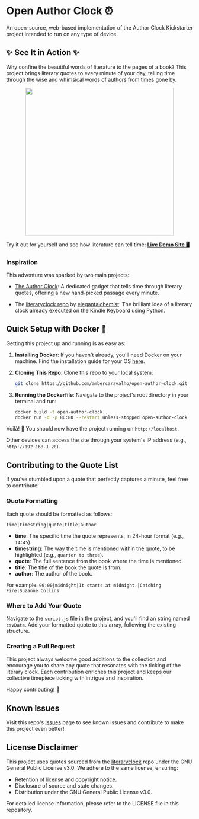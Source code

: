 # Open Author Clock ⏰

An open-source, web-based implementation of the Author Clock Kickstarter project intended to run on any type of device.

## ✨ See It in Action ✨

Why confine the beautiful words of literature to the pages of a book? This project brings literary quotes to every minute of your day, telling time through the wise and whimsical words of authors from times gone by.

<p align="center">
<img src="https://github.com/ambercaravalho/open-author-clock/raw/main/example-photo.jpg" height="400">

Try it out for yourself and see how literature can tell time: [__Live Demo Site 🖥️__](https://clock.ambercaravalho.com)

### Inspiration

This adventure was sparked by two main projects:

- [The Author Clock](https://www.authorclock.com): A dedicated gadget that tells time through literary quotes, offering a new hand-picked passage every minute.

- The [literaryclock repo](https://github.com/elegantalchemist/literaryclock) by [elegantalchemist](https://github.com/elegantalchemist): The brilliant idea of a literary clock already executed on the Kindle Keyboard using Python.

## Quick Setup with Docker 🚢

Getting this project up and running is as easy as:

1. __Installing Docker__: If you haven't already, you'll need Docker on your machine. Find the installation guide for your OS [here](https://docs.docker.com/engine/install/).

2. __Cloning This Repo__: Clone this repo to your local system:

    ```bash
    git clone https://github.com/ambercaravalho/open-author-clock.git
    ```

3. __Running the Dockerfile__: Navigate to the project's root directory in your terminal and run:

    ```bash
    docker build -t open-author-clock .
    docker run -d -p 80:80 --restart unless-stopped open-author-clock
    ```

Voilà! 🥳 You should now have the project running on `http://localhost`. 

Other devices can access the site through your system's IP address (e.g., `http://192.168.1.20`).

## Contributing to the Quote List

If you've stumbled upon a quote that perfectly captures a minute, feel free to contribute!

### Quote Formatting

Each quote should be formatted as follows:

`time|timestring|quote|title|author`

- **time**: The specific time the quote represents, in 24-hour format (e.g., `14:45`).
- **timestring**: The way the time is mentioned within the quote, to be highlighted (e.g., `quarter to three`).
- **quote**: The full sentence from the book where the time is mentioned.
- **title**: The title of the book the quote is from.
- **author**: The author of the book.

For example: `00:00|midnight|It starts at midnight.|Catching Fire|Suzanne Collins`

### Where to Add Your Quote

Navigate to the `script.js` file in the project, and you'll find an string named `csvData`. Add your formatted quote to this array, following the existing structure.

### Creating a Pull Request

This project always welcome good additions to the collection and encourage you to share any quote that resonates with the ticking of the literary clock. Each contribution enriches this project and keeps our collective timepiece ticking with intrigue and inspiration.

Happy contributing! 🎉

## Known Issues

Visit this repo's [Issues](https://github.com/ambercaravalho/open-author-clock/issues) page to see known issues and contribute to make this project even better!

## License Disclaimer

This project uses quotes sourced from the [literaryclock](https://github.com/elegantalchemist/literaryclock) repo under the GNU General Public License v3.0. We adhere to the same license, ensuring:
- Retention of license and copyright notice.
- Disclosure of source and state changes.
- Distribution under the GNU General Public License v3.0.

For detailed license information, please refer to the LICENSE file in this repository.
